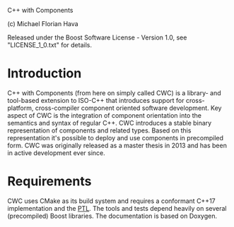 C++ with Components

(c) Michael Florian Hava

Released under the Boost Software License - Version 1.0, see "LICENSE_1_0.txt" for details.

Introduction
============

C++ with Components (from here on simply called CWC) is a library- and tool-based extension to ISO-C++ that introduces support for cross-platform, cross-compiler component oriented software development. Key aspect of CWC is the integration of component orientation into the semantics and syntax of regular C++.
CWC introduces a stable binary representation of components and related types. Based on this representation it's possible to deploy and use components in precompiled form. CWC was originally released as a master thesis in 2013 and has been in active development ever since.

Requirements
============ 
CWC uses CMake as its build system and requires a conformant C++17 implementation and the [PTL](https://github.com/MFHava/PTL). The tools and tests depend heavily on several (precompiled) Boost libraries. The documentation is based on Doxygen.
